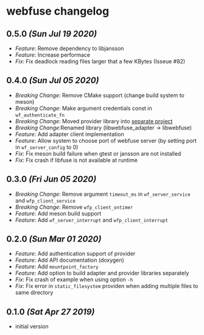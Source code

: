 # webfuse changelog

## 0.5.0 _(Sun Jul 19 2020)_

*   *Feature*: Remove dependency to libjansson
*   *Feature*: Increase performace
*   *Fix*: Fix deadlock reading files larger that a few KBytes (Isseue #82)

## 0.4.0 _(Sun Jul 05 2020)_

*   *Breaking Change*: Remove CMake support (change build system to meson)
*   *Breaking Change*: Make argument credentials const in `wf_authenticate_fn`
*   *Breaking Change*: Moved provider library into [separate project](https://github.com/falk-werner/webfuse-provider)
*   *Breaking Change*:Renamed library (libwebfuse_adapter -> libwebfuse)
*   *Feature*: Add adapter client implementation
*   *Feature*: Allow system to choose port of webfuse server (by setting port in `wf_server_config` to 0)
*   *Fix*: Fix meson build failure when gtest or jansson are not installed
*   *Fix*: Fix crash if libfuse is not available at runtime

## 0.3.0 _(Fri Jun 05 2020)_

*   *Breaking Change*: Remove argument `timeout_ms` in  `wf_server_service` and `wfp_client_service`
*   *Breaking Change*: Remove `wfp_client_ontimer`
*   *Feature*: Add meson build support
*   *Feature*: Add `wf_server_interrupt` and `wfp_client_interrupt`

## 0.2.0 _(Sun Mar 01 2020)_

*   *Feature*: Add authentication support of provider
*   *Feature*: Add API documentation (doxygen)
*   *Feature*: Add `mountpoint_factory`
*   *Feature*: Add option to build adapter and provider libraries separately
*   *Fix*: Fix crash of example when using option `-h`
*   *Fix*: Fix error in `static_filesystem` providen when adding multiple files to same directory

## 0.1.0 _(Sat Apr 27 2019)_

*   initial version
